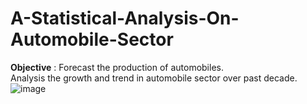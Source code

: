 # A-Statistical-Analysis-On-Automobile-Sector
**Objective** : Forecast the production of automobiles.  
            Analysis the growth and trend in automobile sector over past decade. 
![image](https://github.com/user-attachments/assets/25c05248-5985-4541-9da0-2e60f1955d73)
